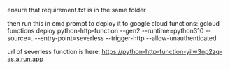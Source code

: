 ensure that requirement.txt is in the same folder

then run this in cmd prompt to deploy it to google cloud functions:
gcloud functions deploy python-http-function --gen2 --runtime=python310 --source=. --entry-point=severless --trigger-http --allow-unauthenticated

url of severless function is here: https://python-http-function-yilw3np2zq-as.a.run.app